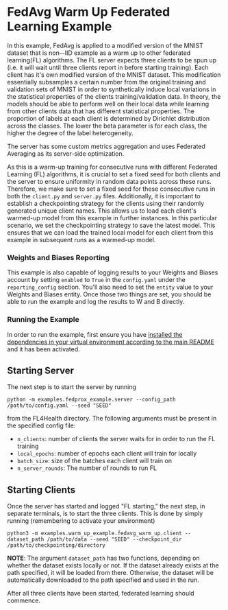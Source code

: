 # FedAvg Warm Up Federated Learning Example
In this example, FedAvg is applied to a modified version of the MNIST dataset that is non--IID example as a warm up to other federated learning(FL) algorithms.
The FL server expects three clients to be spun up (i.e. it will wait until three clients report in before starting training). Each client has it's own modified version of the MNIST dataset. This modification essentially subsamples a certain number from the original training and validation sets of MNIST in order to synthetically induce local variations in the statistical properties of the clients training/validation data. In theory, the models should be able to perform well on their local data while learning from other clients data that has different statistical properties. The proportion of labels at each client is determined by Dirichlet distribution across the classes. The lower the beta parameter is for each class, the higher the degree of the label heterogeneity.

The server has some custom metrics aggregation and uses Federated Averaging as its server-side optimization.

As this is a warm-up training for consecutive runs with different Federated Learning (FL) algorithms, it is crucial to set a fixed seed for both clients and the server to ensure uniformity in random data points across these runs. Therefore, we make sure to set a fixed seed for these consecutive runs in both the `client.py` and `server.py` files. Additionally, it is important to establish a checkpointing strategy for the clients using their randomly generated unique client names. This allows us to load each client's warmed-up model from this example in further instances. In this particular scenario, we set the checkpointing strategy to save the latest model. This ensures that we can load the trained local model for each client from this example in subsequent runs as a warmed-up model.

### Weights and Biases Reporting

This example is also capable of logging results to your Weights and Biases account by setting `enabled` to `True` in the `config.yaml` under the `reporting_config` section. You'll also need to set the `entity` value to your Weights and Biases entity. Once those two things are set, you should be able to run the example and log the results to W and B directly.

### Running the Example

In order to run the example, first ensure you have [installed the dependencies in your virtual environment according to the main README](/README.md#development-requirements) and it has been activated.

## Starting Server

The next step is to start the server by running
```
python -m examples.fedprox_example.server --config_path /path/to/config.yaml --seed "SEED"
```

from the FL4Health directory. The following arguments must be present in the specified config file:
* `n_clients`: number of clients the server waits for in order to run the FL training
* `local_epochs`: number of epochs each client will train for locally
* `batch_size`: size of the batches each client will train on
* `n_server_rounds`: The number of rounds to run FL

## Starting Clients

Once the server has started and logged "FL starting," the next step, in separate terminals, is to start the three
clients. This is done by simply running (remembering to activate your environment)
```
python3 -m examples.warm_up_example.fedavg_warm_up.client --dataset_path /path/to/data --seed "SEED" --checkpoint_dir /path/to/checkpointing/directory
```

**NOTE**: The argument `dataset_path` has two functions, depending on whether the dataset exists locally or not. If the dataset already exists at the path specified, it will be loaded from there. Otherwise, the dataset will be automatically downloaded to the path specified and used in the run.

After all three clients have been started, federated learning should commence.
